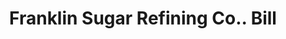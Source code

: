 ---
doi: 10.7916/D86M4JZS
date_other: '1886'
date_other_textual: '1886'
form: printed ephemera
genre:
- Invoices
name:
- Franklin Sugar Refining Co.
object_in_context_url: https://biggert.cul.columbia.edu/items/view/ave_biggert_01402
subject_hierarchical_geographic:
- Philadelphia, Pennsylvania, United States
subject_name:
- Franklin Sugar Refining Co.
title: Franklin Sugar Refining Co.. Bill
sort_title: Franklin Sugar Refining Co.. Bill
call_number: ave_biggert_01402
coordinates:
- 40.00944444444445,-75.13333333333334
pid: ave_biggert_01402
identifiers: ave_biggert_01402
canvas_id: ldpd:396663
permalink: "/items/ave_biggert_01402/"
layout: iiif-image-page
---